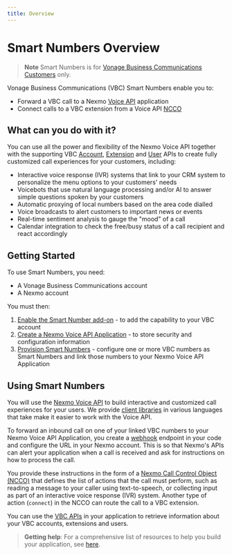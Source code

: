 ```yaml
---
title: Overview
---
```

# Smart Numbers Overview

> **Note** Smart Numbers is for [Vonage Business Communications Customers](https://www.vonage.com/business/) only.

Vonage Business Communications (VBC) Smart Numbers enable you to:

* Forward a VBC call to a Nexmo [Voice API](/voice/voice-api/api-reference) application
* Connect calls to a VBC extension from a Voice API [NCCO](/voice/voice-api/guides/ncco)

## What can you do with it?
You can use all the power and flexibility of the Nexmo Voice API together with the supporting VBC [Account](/vbc-apis/account-api/overview), [Extension](/vbc-apis/extension-api/overview) and [User](/vbc-apis/user-api/overview) APIs to create fully customized call experiences for your customers, including:

* Interactive voice response (IVR) systems that link to your CRM system to personalize the menu options to your customers' needs
* Voicebots that use natural language processing and/or AI to answer simple questions spoken by your customers
* Automatic proxying of local numbers based on the area code dialled
* Voice broadcasts to alert customers to important news or events
* Real-time sentiment analysis to gauge the "mood" of a call
* Calendar integration to check the free/busy status of a call recipient and react accordingly

## Getting Started
To use Smart Numbers, you need:

* A Vonage Business Communications account
* A Nexmo account

You must then:

1. [Enable the Smart Number add-on](/smart-numbers/guides/enable-addon) - to add the capability to your VBC account
2. [Create a Nexmo Voice API Application](/smart-numbers/guides/create-voice-application) - to store security and configuration information
3. [Provision Smart Numbers](/smart-numbers/guides/provision-smart-numbers) - configure one or more VBC numbers as Smart Numbers and link those numbers to your Nexmo Voice API Application

## Using Smart Numbers

You will use the [Nexmo Voice API](/voice/voice-api/api-reference) to build interactive and customized call experiences for your users. We provide [client libraries](https://github.com/Nexmo/) in various languages that take make it easier to work with the Voice API.

To forward an inbound call on one of your linked VBC numbers to your Nexmo Voice API Application, you create a [webhook](/concepts/guides/webhooks) endpoint in your code and configure the URL in your Nexmo account. This is so that Nexmo's APIs can alert your application when a call is received and ask for instructions on how to process the call.

You provide these instructions in the form of a [Nexmo Call Control Object (NCCO)](/voice/voice-api/guides/ncco) that defines the list of actions that the call must perform, such as reading a message to your caller using text-to-speech, or collecting input as part of an interactive voice response (IVR) system. Another type of action (`connect`) in the NCCO can route the call to a VBC extension.

You can use the [VBC APIs](/vbc-apis/overview) in your application to retrieve information about your VBC accounts, extensions and users.

> **Getting help**: For a comprehensive list of resources to help you build your application, see [here](/smart-numbers/guides/vbc-resources).
